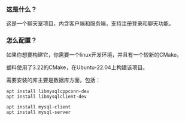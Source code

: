 ### 这是什么？

这是一个聊天室项目，内含客户端和服务端，支持注册登录和聊天功能。

### 怎么配置？

如果你想要构建它，你需要一个linux开发环境，并且有一个较新的CMake。

塑料使用了3.22的CMake，在Ubuntu-22.04上构建该项目。

需要安装的库主要是数据库方面，包括：

```
apt install libmysqlcppconn-dev
apt install libmysqlclient-dev

apt install mysql-client
apt install mysql-server

```
